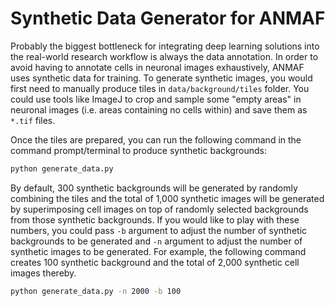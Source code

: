 # Synthetic Data Generator for ANMAF

Probably the biggest bottleneck for integrating deep learning solutions into the real-world research workflow is always the data annotation. In order to avoid having to annotate cells in neuronal images exhaustively, ANMAF uses synthetic data for training. To generate synthetic images, you would first need to manually produce tiles in `data/background/tiles` folder. You could use tools like ImageJ to crop and sample some "empty areas" in neuronal images (i.e. areas containing no cells within) and save them as `*.tif` files.

Once the tiles are prepared, you can run the following command in the command prompt/terminal to produce synthetic backgrounds:
```bash
python generate_data.py
```

By default, 300 synthetic backgrounds will be generated by randomly combining the tiles and the total of 1,000 synthetic images will be generated by superimposing cell images on top of randomly selected backgrounds from those synthetic backgrounds. If you would like to play with these numbers, you could pass `-b` argument to adjust the number of synthetic backgrounds to be generated and `-n` argument to adjust the number of synthetic images to be generated. For example, the following command creates 100 synthetic background and the total of 2,000 synthetic cell images thereby.
```bash
python generate_data.py -n 2000 -b 100
```